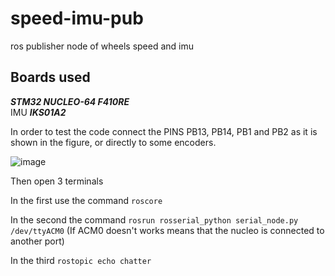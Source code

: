 # speed-imu-pub
ros publisher node of wheels speed and imu 

## Boards used
***STM32 NUCLEO-64 F410RE***    
IMU ***IKS01A2***

In order to test the code connect the PINS PB13, PB14, PB1 and PB2 as it is shown in the figure, or directly to some encoders.

![image](https://user-images.githubusercontent.com/115342258/224169768-62fede09-32b7-47fc-b086-630190e35790.png)

Then open 3 terminals

In the first use the command ```roscore```

In the second the command ```rosrun rosserial_python serial_node.py /dev/ttyACM0``` (If ACM0 doesn't works means that the nucleo is connected to another port)

In the third ```rostopic echo chatter```

